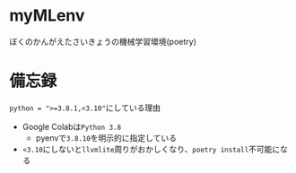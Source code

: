 # myMLenv
ぼくのかんがえたさいきょうの機械学習環境(poetry)

# 備忘録
`python = ">=3.8.1,<3.10"`にしている理由
 - Google Colabは`Python 3.8`
   - pyenvで`3.8.10`を明示的に指定している
 - `<3.10`にしないと`llvmlite`周りがおかしくなり、`poetry install`不可能になる
